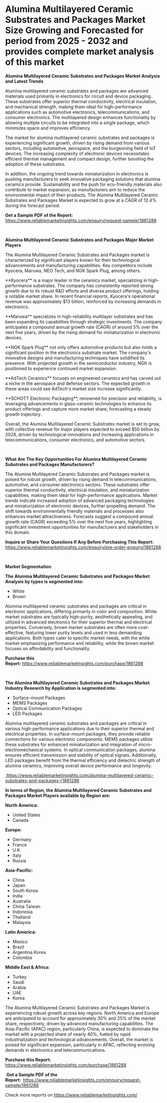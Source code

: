 <p><h1>Alumina Multilayered Ceramic Substrates and Packages Market Size Growing and Forecasted for period from 2025 - 2032 and provides complete market analysis of this market</h1></p><p><strong>Alumina Multilayered Ceramic Substrates and Packages Market Analysis and Latest Trends</strong></p>
<p><p>Alumina multilayered ceramic substrates and packages are advanced materials used primarily in electronics for circuit and device packaging. These substrates offer superior thermal conductivity, electrical insulation, and mechanical strength, making them ideal for high-performance applications such as automotive electronics, telecommunications, and consumer electronics. The multilayered design enhances functionality by allowing multiple circuits to be integrated into a single package, which minimizes space and improves efficiency.</p><p>The market for alumina multilayered ceramic substrates and packages is experiencing significant growth, driven by rising demand from various sectors, including automotive, aerospace, and the burgeoning field of IoT devices. The increasing complexity of electronic devices necessitates efficient thermal management and compact design, further boosting the adoption of these substrates. </p><p>In addition, the ongoing trend towards miniaturization in electronics is pushing manufacturers to seek innovative packaging solutions that alumina ceramics provide. Sustainability and the push for eco-friendly materials also contribute to market expansion, as manufacturers aim to reduce the environmental impact of their products. The Alumina Multilayered Ceramic Substrates and Packages Market is expected to grow at a CAGR of 12.4% during the forecast period.</p></p>
<p><strong>Get a Sample PDF of the Report:&nbsp;</strong> <a href="https://www.reliablemarketinsights.com/enquiry/request-sample/1861288?utm_campaign=2444&utm_medium=2&utm_source=Github&utm_content=ia&utm_term=28022025&utm_id=alumina-multilayered-ceramic-substrates-and-packages">https://www.reliablemarketinsights.com/enquiry/request-sample/1861288</a></p>
<p>&nbsp;</p>
<p><strong>Alumina Multilayered Ceramic Substrates and Packages Major Market Players</strong></p>
<p><p>The Alumina Multilayered Ceramic Substrates and Packages market is characterized by significant players known for their technological advancements and manufacturing capabilities. Key competitors include Kyocera, Maruwa, NEO Tech, and NGK Spark Plug, among others.</p><p>**Kyocera** is a major leader in the ceramics market, specializing in high-performance substrates. The company has consistently reported strong growth due to its robust R&D efforts and diverse product offerings, holding a notable market share. In recent financial reports, Kyocera's operational revenue was approximately $13 billion, reinforced by increasing demands in electronics.</p><p>**Maruwa** specializes in high-reliability multilayer substrates and has been expanding its capabilities through strategic investments. The company anticipates a compound annual growth rate (CAGR) of around 5% over the next five years, driven by the rising demand for miniaturization in electronic devices.</p><p>**NGK Spark Plug** not only offers automotive products but also holds a significant position in the electronics substrate market. The company's innovative designs and manufacturing techniques have solidified its presence. With projected growth in the semiconductor industry, NGK is positioned to experience continued market expansion.</p><p>**AdTech Ceramics** focuses on engineered ceramics and has carved out a niche in the aerospace and defense sectors. The expected growth in these areas could see AdTech's market size increase significantly.</p><p>**SCHOTT Electronic Packaging**, renowned for precision and reliability, is leveraging advancements in glass-ceramic technologies to enhance its product offerings and capture more market share, forecasting a steady growth trajectory.</p><p>Overall, the Alumina Multilayered Ceramic Substrates market is set to grow, with collective revenue for major players expected to exceed $50 billion by 2028, driven by technological innovations and increasing applications in telecommunications, consumer electronics, and automotive sectors.</p></p>
<p>&nbsp;</p>
<p><strong>What Are The Key Opportunities For Alumina Multilayered Ceramic Substrates and Packages Manufacturers?</strong></p>
<p><p>The Alumina Multilayered Ceramic Substrates and Packages market is poised for robust growth, driven by rising demand in telecommunications, automotive, and consumer electronics sectors. These substrates offer superior thermal conductivity, electrical insulation, and miniaturization capabilities, making them ideal for high-performance applications. Market trends indicate increased adoption of advanced packaging technologies and miniaturization of electronic devices, further propelling demand. The shift towards environmentally friendly materials and processes also enhances market attractiveness. Forecasts suggest a compound annual growth rate (CAGR) exceeding 5% over the next five years, highlighting significant investment opportunities for manufacturers and stakeholders in this domain.</p></p>
<p><strong>Inquire or Share Your Questions If Any Before Purchasing This Report:</strong> <a href="https://www.reliablemarketinsights.com/enquiry/pre-order-enquiry/1861288?utm_campaign=2444&utm_medium=2&utm_source=Github&utm_content=ia&utm_term=28022025&utm_id=alumina-multilayered-ceramic-substrates-and-packages">https://www.reliablemarketinsights.com/enquiry/pre-order-enquiry/1861288</a></p>
<p>&nbsp;</p>
<p><strong>Market Segmentation</strong></p>
<p><strong>The Alumina Multilayered Ceramic Substrates and Packages Market Analysis by types is segmented into:</strong></p>
<p><ul><li>White</li><li>Brown</li></ul></p>
<p><p>Alumina multilayered ceramic substrates and packages are critical in electronic applications, differing primarily in color and composition. White market substrates are typically high-purity, aesthetically appealing, and utilized in advanced electronics for their superior thermal and electrical properties. Conversely, brown market substrates are often more cost-effective, featuring lower purity levels and used in less demanding applications. Both types cater to specific market needs, with the white market emphasizing performance and reliability, while the brown market focuses on affordability and functionality.</p></p>
<p><strong>Purchase this Report:&nbsp;</strong><a href="https://www.reliablemarketinsights.com/purchase/1861288?utm_campaign=2444&utm_medium=2&utm_source=Github&utm_content=ia&utm_term=28022025&utm_id=alumina-multilayered-ceramic-substrates-and-packages">https://www.reliablemarketinsights.com/purchase/1861288</a></p>
<p>&nbsp;</p>
<p><strong>The Alumina Multilayered Ceramic Substrates and Packages Market Industry Research by Application is segmented into:</strong></p>
<p><ul><li>Surface-mount Packages</li><li>MEMS Packages</li><li>Optical Communication Packages</li><li>LED Packages</li></ul></p>
<p><p>Alumina multilayered ceramic substrates and packages are critical in various high-performance applications due to their superior thermal and electrical properties. In surface-mount packages, they provide reliable connections for various electronic components. MEMS packages utilize these substrates for enhanced miniaturization and integration of micro-electromechanical systems. In optical communication packages, alumina ensures efficient transmission and stability of optical signals. Additionally, LED packages benefit from the thermal efficiency and dielectric strength of alumina ceramics, improving overall device performance and longevity.</p></p>
<p><a href="https://www.reliablemarketinsights.com/alumina-multilayered-ceramic-substrates-and-packages-r1861288?utm_campaign=2444&utm_medium=2&utm_source=Github&utm_content=ia&utm_term=28022025&utm_id=alumina-multilayered-ceramic-substrates-and-packages">&nbsp;https://www.reliablemarketinsights.com/alumina-multilayered-ceramic-substrates-and-packages-r1861288</a></p>
<p><strong>In terms of Region, the Alumina Multilayered Ceramic Substrates and Packages Market Players available by Region are:</strong></p>
<p>
    <p> <strong> North America: </strong>
        <ul>
            <li>United States</li>
            <li>Canada</li>
        </ul>
        </p> 
    <p> <strong> Europe: </strong>
        <ul>
            <li>Germany</li>
            <li>France</li>
            <li>U.K.</li>
            <li>Italy</li>
            <li>Russia</li>
        </ul>
        </p> 
    <p> <strong> Asia-Pacific: </strong>
        <ul>
            <li>China</li>
            <li>Japan</li>
            <li>South Korea</li>
            <li>India</li>
            <li>Australia</li>
            <li>China Taiwan</li>
            <li>Indonesia</li>
            <li>Thailand</li>
            <li>Malaysia</li>
        </ul>
        </p> 
    <p> <strong> Latin America: </strong>
        <ul>
            <li>Mexico</li>
            <li>Brazil</li>
            <li>Argentina Korea</li>
            <li>Colombia</li>
        </ul>
        </p> 
    <p> <strong> Middle East & Africa: </strong>
        <ul>
            <li>Turkey</li>
            <li>Saudi</li>
            <li>Arabia</li>
            <li>UAE</li>
            <li>Korea</li>
        </ul>
    </p>
    </p>
<p><p>The Alumina Multilayered Ceramic Substrates and Packages Market is experiencing robust growth across key regions. North America and Europe are anticipated to account for approximately 30% and 25% of the market share, respectively, driven by advanced manufacturing capabilities. The Asia-Pacific (APAC) region, particularly China, is expected to dominate the market with a projected share of nearly 40%, fueled by rapid industrialization and technological advancements. Overall, the market is poised for significant expansion, particularly in APAC, reflecting evolving demands in electronics and telecommunications.</p></p>
<p><strong>Purchase this Report: </strong><a href="https://www.reliablemarketinsights.com/purchase/1861288?utm_campaign=2444&utm_medium=2&utm_source=Github&utm_content=ia&utm_term=28022025&utm_id=alumina-multilayered-ceramic-substrates-and-packages">https://www.reliablemarketinsights.com/purchase/1861288</a></p>
<p>&nbsp;<strong>Get a Sample PDF of the Report:&nbsp;&nbsp;</strong><a href="https://www.reliablemarketinsights.com/enquiry/request-sample/1861288?utm_campaign=2444&utm_medium=2&utm_source=Github&utm_content=ia&utm_term=28022025&utm_id=alumina-multilayered-ceramic-substrates-and-packages">https://www.reliablemarketinsights.com/enquiry/request-sample/1861288</a></p>
<p><strong></strong></p>
<p>Check more reports on <a href="https://www.reliablemarketinsights.com/?utm_campaign=2444&utm_medium=2&utm_source=Github&utm_content=ia&utm_term=28022025&utm_id=alumina-multilayered-ceramic-substrates-and-packages">https://www.reliablemarketinsights.com/</a></p>